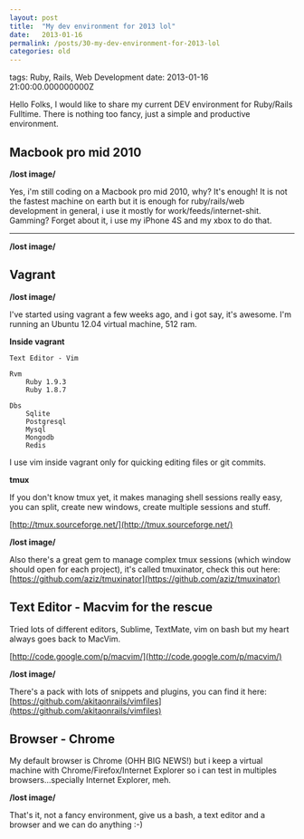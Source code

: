 ```yaml
---
layout: post
title:  "My dev environment for 2013 lol"
date:   2013-01-16
permalink: /posts/30-my-dev-environment-for-2013-lol
categories: old
---
```


tags: Ruby, Rails, Web Development date: 2013-01-16 21:00:00.000000000Z

Hello Folks, I would like to share my current DEV environment for Ruby/Rails Fulltime. There is nothing too fancy, just a simple and productive environment.

## Macbook pro mid 2010

**/lost image/**

Yes, i'm still coding on a Macbook pro mid 2010, why? It's enough! It is not the fastest machine on earth but it is enough for ruby/rails/web development in general, i use it mostly for work/feeds/internet-shit. Gamming? Forget about it, i use my iPhone 4S and my xbox to do that.

********************************

**/lost image/**

## Vagrant

**/lost image/**

I've started using vagrant a few weeks ago, and i got say, it's awesome. I'm running an Ubuntu 12.04 virtual machine, 512 ram.

**Inside vagrant**

    Text Editor - Vim

    Rvm
        Ruby 1.9.3
        Ruby 1.8.7

    Dbs
        Sqlite
        Postgresql
        Mysql
        Mongodb
        Redis

I use vim inside vagrant only for quicking editing files or git commits.

**tmux**

If you don't know tmux yet, it makes managing shell sessions really easy, you can split, create new windows, create multiple sessions and stuff.

[http://tmux.sourceforge.net/](http://tmux.sourceforge.net/)

**/lost image/**

Also there's a great gem to manage complex tmux sessions (which window should open for each project), it's called tmuxinator, check this out here: [https://github.com/aziz/tmuxinator](https://github.com/aziz/tmuxinator)

## Text Editor - Macvim for the rescue

Tried lots of different editors, Sublime, TextMate, vim on bash but my heart always goes back to MacVim.

[http://code.google.com/p/macvim/](http://code.google.com/p/macvim/)

**/lost image/**

There's a pack with lots of snippets and plugins, you can find it here:
[https://github.com/akitaonrails/vimfiles](https://github.com/akitaonrails/vimfiles)

## Browser - Chrome

My default browser is Chrome (OHH BIG NEWS!) but i keep a virtual machine with Chrome/Firefox/Internet Explorer so i can test in multiples browsers...specially Internet Explorer, meh.

**/lost image/**


That's it, not a fancy environment, give us a bash, a text editor and a browser and we can do anything :-)

